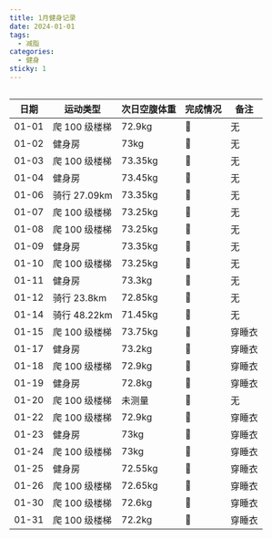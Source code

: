 ```yaml
---
title: 1月健身记录
date: 2024-01-01
tags:
  - 减脂
categories:
  - 健身
sticky: 1
---
```


<img src="https://www.ohpooh.space/%E5%81%A5%E8%BA%AB%2Fechart%2F202401.png" alt="">

<!-- more -->

| 日期  | 运动类型      | 次日空腹体重 | 完成情况 | 备注   |
| ----- | ------------- | ------------ | -------- | ------ |
| 01-01 | 爬 100 级楼梯 | 72.9kg       | :100:    | 无     |
| 01-02 | 健身房        | 73kg         | :100:    | 无     |
| 01-03 | 爬 100 级楼梯 | 73.35kg      | :100:    | 无     |
| 01-04 | 健身房        | 73.45kg      | :100:    | 无     |
| 01-06 | 骑行 27.09km  | 73.35kg      | :100:    | 无     |
| 01-07 | 爬 100 级楼梯 | 73.25kg      | :100:    | 无     |
| 01-08 | 爬 100 级楼梯 | 73.25kg      | :100:    | 无     |
| 01-09 | 健身房        | 73.35kg      | :100:    | 无     |
| 01-10 | 爬 100 级楼梯 | 73.25kg      | :100:    | 无     |
| 01-11 | 健身房        | 73.3kg       | :100:    | 无     |
| 01-12 | 骑行 23.8km   | 72.85kg      | :100:    | 无     |
| 01-14 | 骑行 48.22km  | 71.45kg      | :100:    | 无     |
| 01-15 | 爬 100 级楼梯 | 73.75kg      | :100:    | 穿睡衣 |
| 01-17 | 健身房        | 73.2kg       | :100:    | 穿睡衣 |
| 01-18 | 爬 100 级楼梯 | 72.9kg       | :100:    | 穿睡衣 |
| 01-19 | 健身房        | 72.8kg       | :100:    | 穿睡衣 |
| 01-20 | 爬 100 级楼梯 | 未测量       | :100:    | 无     |
| 01-22 | 爬 100 级楼梯 | 72.9kg       | :100:    | 穿睡衣 |
| 01-23 | 健身房        | 73kg         | :100:    | 穿睡衣 |
| 01-24 | 爬 100 级楼梯 | 73kg         | :100:    | 穿睡衣 |
| 01-25 | 健身房        | 72.55kg      | :100:    | 穿睡衣 |
| 01-26 | 爬 100 级楼梯 | 72.65kg      | :100:    | 穿睡衣 |
| 01-30 | 爬 100 级楼梯 | 72.6kg       | :100:    | 穿睡衣 |
| 01-31 | 爬 100 级楼梯 | 72.2kg       | :100:    | 穿睡衣 |
